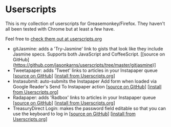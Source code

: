 Userscripts
===========

This is my collection of userscripts for Greasemonkey/Firefox. They haven't all been tested with Chrome but at least a few have.

Feel free to [check them out at userscripts.org](http://userscripts.org/users/jasonkarns)

- gitJasmine: adds a 'Try-Jasmine' link to gists that look like they include Jasmine specs. Supports both JavaScript and CoffeeScript. [[source on GitHub] (https://github.com/jasonkarns/userscripts/tree/master/gitjasmine)]
- Tweetapaper: adds 'Tweet' links to articles in your Instapaper queue [[source on GitHub](https://github.com/jasonkarns/userscripts/tree/master/tweetapaper)] [[install from Userscripts.org](http://userscripts.org/scripts/show/93786)]
- Instasubmit: auto-submits the Instapaper Add form when loaded via Google Reader's Send To Instapaper action [[source on GitHub](https://github.com/jasonkarns/userscripts/tree/master/instasubmit)] [[install from Userscripts.org](http://userscripts.org/scripts/show/98861)]
- Radapaper: adds 'Radbox' links to articles in your Instapaper queue [[source on GitHub](https://github.com/jasonkarns/userscripts/tree/master/radapaper)] [[install from Userscripts.org](http://userscripts.org/scripts/show/98864)]
- TreasuryDirect Login: makes the password field editable so that you can use the keyboard to log in [[source on GitHub](https://github.com/jasonkarns/userscripts/tree/master/treasurydirect_login)] [[install from Userscripts.org](http://userscripts.org/scripts/show/98865)]
